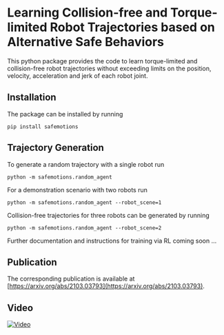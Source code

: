 # Learning Collision-free and Torque-limited Robot Trajectories based on Alternative Safe Behaviors
This python package provides the code to learn torque-limited and collision-free robot trajectories without exceeding limits on the position, velocity, acceleration and jerk of each robot joint.

## Installation

The package can be installed by running

    pip install safemotions

## Trajectory Generation

To generate a random trajectory with a single robot run

    python -m safemotions.random_agent

For a demonstration scenario with two robots run

    python -m safemotions.random_agent --robot_scene=1

Collision-free trajectories for three robots can be generated by running

    python -m safemotions.random_agent --robot_scene=2

Further documentation and instructions for training via RL coming soon ...


## Publication
The corresponding publication is available at [https://arxiv.org/abs/2103.03793](https://arxiv.org/abs/2103.03793).


## Video

[![Video](https://img.youtube.com/vi/5YpUhMx1xZM/0.jpg)](https://www.youtube.com/watch?v=5YpUhMx1xZM)
